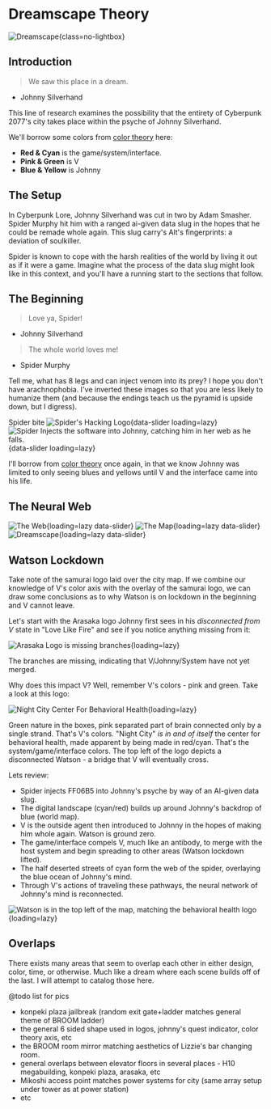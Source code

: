 # Dreamscape Theory

![Dreamscape](./assets/dreamscape.png){class=no-lightbox}

## Introduction

> We saw this place in a dream.

- Johnny Silverhand

This line of research examines the possibility that the entirety of Cyberpunk
2077's city takes place within the psyche of Johnny Silverhand.

We'll borrow some colors from [color theory](./theory-color.md) here:

- **Red & Cyan** is the game/system/interface.
- **Pink & Green** is V
- **Blue & Yellow** is Johnny

## The Setup

In Cyberpunk Lore, Johnny Silverhand was cut in two by Adam Smasher. Spider
Murphy hit him with a ranged ai-given data slug in the hopes that he could be
remade whole again. This slug carry's Alt's fingerprints: a deviation of
soulkiller.

Spider is known to cope with the harsh realities of the world by living
it out as if it were a game. Imagine what the process of the data slug might look
like in this context, and you'll have a running start to the sections that follow.

## The Beginning

> Love ya, Spider!

- Johnny Silverhand

> The whole world loves me!

- Spider Murphy

Tell me, what has 8 legs and can inject venom into its prey? I hope you don't
have arachnophobia. I've inverted these images so that you are less likely to
humanize them (and because the endings teach us the pyramid is upside down, but
I digress).

Spider bite
![Spider's Hacking Logo](./assets/dreamscape-spider-2.png){data-slider loading=lazy}
![Spider Injects the software into Johnny, catching him in her web as he falls.](./assets/dreamscape-spider-1.png){data-slider loading=lazy}

I'll borrow from [color theory](./theory-color.md) once again, in that we know
Johnny was limited to only seeing blues and yellows until V and the interface
came into his life.

## The Neural Web

![The Web](./assets/dreamscape-the-web.jpg){loading=lazy data-slider}
![The Map](./assets/dreamscape-the-map.jpg){loading=lazy data-slider}
![Dreamscape](./assets/dreamscape.png){loading=lazy data-slider}

## Watson Lockdown

Take note of the samurai logo laid
over the city map. If we combine our knowledge of V's color axis with the overlay
of the samurai logo, we can draw some conclusions as to why Watson is on lockdown
in the beginning and V cannot leave.

Let's start with the Arasaka logo Johnny first sees in his *disconnected from V*
state in "Love Like Fire" and see if you notice anything missing from it:

![Arasaka Logo is missing branches](./assets/logo-arasaka-classic.jpg){loading=lazy}

The branches are missing, indicating that V/Johnny/System have not yet merged.

Why does this impact V? Well, remember V's colors - pink and green. Take a look
at this logo:

![Night City Center For Behavioral Health](./assets/night-city-behavioral.png){loading=lazy}

Green nature in the boxes, pink separated part of brain connected only by a single strand. That's V's colors. "Night City"
*is in and of itself* the center for behavioral health, made apparent by being made
in red/cyan. That's the system/game/interface colors. The top left of the logo
depicts a disconnected Watson - a bridge that V will eventually cross.

Lets review:

- Spider injects FF06B5 into Johnny's psyche by way of an AI-given data slug.
- The digital landscape (cyan/red) builds up around Johnny's backdrop of blue (world map).
- V is the outside agent then introduced to Johnny in the hopes of making him
  whole again. Watson is ground zero.
- The game/interface compels V, much like an antibody, to merge with the host system
  and begin spreading to other areas (Watson lockdown lifted).
- The half deserted streets of cyan form the web of the spider, overlaying the
  blue ocean of Johnny's mind.
- Through V's actions of traveling these pathways, the neural network of Johnny's
  mind is reconnected.

![Watson is in the top left of the map, matching the behavioral health logo](./assets/map-watson.png){loading=lazy}

## Overlaps

There exists many areas that seem to overlap each other in either design, color,
time, or otherwise. Much like a dream where each scene builds off of the last. I
will attempt to catalog those here.

@todo list for pics

- konpeki plaza jailbreak (random exit gate+ladder matches general theme of BROOM ladder)
- the general 6 sided shape used in logos, johnny's quest indicator, color theory axis, etc
- the BROOM room mirror matching aesthetics of Lizzie's bar changing room.
- general overlaps between elevator floors in several places - H10 megabuilding, konpeki plaza, arasaka, etc
- Mikoshi access point matches power systems for city (same array setup under tower as at power station)
- etc
